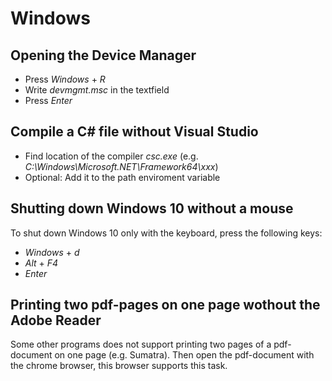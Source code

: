 # Windows
## Opening the Device Manager
- Press *Windows* + *R*
- Write *devmgmt.msc* in the textfield
- Press *Enter*

## Compile a C# file without Visual Studio
- Find location of the compiler *csc.exe* (e.g. *C:\Windows\Microsoft.NET\Framework64\xxx*)
- Optional: Add it to the path enviroment variable

## Shutting down Windows 10 without a mouse
To shut down Windows 10 only with the keyboard, press the following keys:
- *Windows* + *d*
- *Alt* + *F4*
- *Enter*

## Printing two pdf-pages on one page wothout the Adobe Reader
Some other programs does not support printing two pages of a pdf-document on one page (e.g. Sumatra).
Then open the pdf-document with the chrome browser, this browser supports this task.
